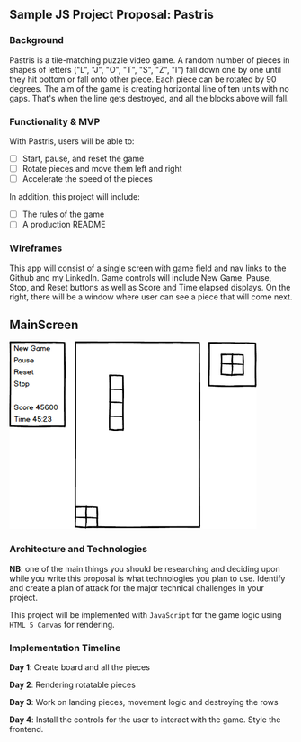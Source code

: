 ## Sample JS Project Proposal: Pastris

### Background

Pastris is a tile-matching puzzle video game.  A random number of pieces in shapes of letters ("L", "J", "O", "T", "S", "Z", "I") fall down one by one until they hit bottom or fall onto other piece. Each piece can be rotated by 90 degrees. The aim of the game is creating horizontal line of ten units with no gaps. That's when the line gets destroyed, and all the blocks above will fall.


### Functionality & MVP  

With Pastris, users will be able to:

- [ ] Start, pause, and reset the game
- [ ] Rotate pieces and move them left and right
- [ ] Accelerate the speed of the pieces

In addition, this project will include:

- [ ] The rules of the game
- [ ] A production README

### Wireframes

This app will consist of a single screen with game field and nav links to the Github and my LinkedIn. Game controls will include New Game, Pause, Stop, and Reset buttons as well as Score and Time elapsed displays. On the right, there will be a window where user can see a piece that will come next.


## MainScreen
![wireframes](https://github.com/rkcrisafi/Pastris/blob/master/images/pastry.png)

### Architecture and Technologies

**NB**: one of the main things you should be researching and deciding upon while you write this proposal is what technologies you plan to use.  Identify and create a plan of attack for the major technical challenges in your project.

This project will be implemented with  `JavaScript` for the game logic using `HTML 5 Canvas` for rendering.

### Implementation Timeline

**Day 1**: Create board and all the pieces

**Day 2**: Rendering rotatable pieces

**Day 3**: Work on landing pieces, movement logic and destroying the rows

**Day 4**: Install the controls for the user to interact with the game. Style the frontend.
